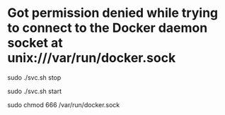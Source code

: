 # Got permission denied while trying to connect to the Docker daemon socket at unix:///var/run/docker.sock

sudo ./svc.sh stop

sudo ./svc.sh start

sudo chmod 666 /var/run/docker.sock
